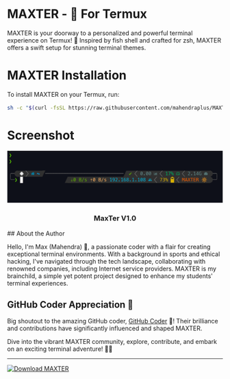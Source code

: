 # MAXTER - 🚀 For Termux 

MAXTER is your doorway to a personalized and powerful terminal experience on Termux! 🐚 Inspired by fish shell and crafted for zsh, MAXTER offers a swift setup for stunning terminal themes.

# MAXTER Installation

To install MAXTER on your Termux, run:

```bash
sh -c "$(curl -fsSL https://raw.githubusercontent.com/mahendraplus/MAXTER/Max/install.sh)"

```
# Screenshot 
<p align="center">
  <img width="" height="" src="Maxterm.png">
</p>

<h3 align="center"> MaxTer V1.0</h3>
## About the Author

Hello, I'm Max (Mahendra) 👋, a passionate coder with a flair for creating exceptional terminal environments. With a background in sports and ethical hacking, I've navigated through the tech landscape, collaborating with renowned companies, including Internet service providers. MAXTER is my brainchild, a simple yet potent project designed to enhance my students' terminal experiences.

## GitHub Coder Appreciation 🙌

Big shoutout to the amazing GitHub coder, [GitHub Coder](https://github.com/github-coder) 🌟! Their brilliance and contributions have significantly influenced and shaped MAXTER.

Dive into the vibrant MAXTER community, explore, contribute, and embark on an exciting terminal adventure! 🚀✨

---

[![Download MAXTER](https://img.shields.io/badge/Download%20MAXTER-%2346A2FD)](https://raw.githubusercontent.com/mahendraplus/MAXTER/Max/install.sh)
